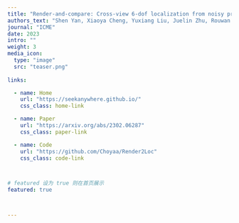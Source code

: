 ```yaml
---
title: "Render-and-compare: Cross-view 6-dof localization from noisy prio"
authors_text: "Shen Yan, Xiaoya Cheng, Yuxiang Liu, Juelin Zhu, Rouwan Wu, Yu Liu, Maojun Zhang"
journal: "ICME"
date: 2023
intro: ""
weight: 3
media_icon:
  type: "image"
  src: "teaser.png"
  
links:

  - name: Home
    url: "https://seekanywhere.github.io/"
    css_class: home-link

  - name: Paper
    url: "https://arxiv.org/abs/2302.06287"
    css_class: paper-link

  - name: Code
    url: "https://github.com/Choyaa/Render2Loc"
    css_class: code-link



# featured 设为 true 则在首页展示
featured: true



---
```


